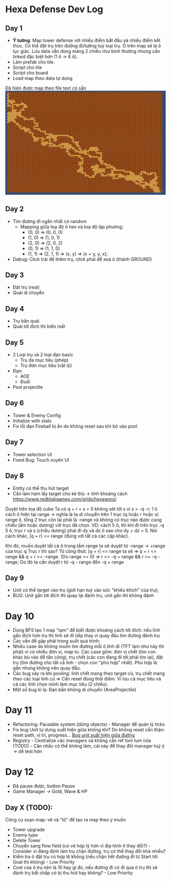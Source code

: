 # Hexa Defense Dev Log

## Day 1

- **Ý tưởng**: Map tower defense với nhiều điểm bắt đầu và nhiều điểm kết thúc. Có thể đặt trụ trên đường đi/tường tuỳ loại trụ. Ô trên map sẽ là ô lục giác. Lưu data vẫn dùng mảng 2 chiều như bình thường nhưng cần linked đặc biệt hơn (1 ô -> 6 ô).
- Làm prefab cho tile.
- Script cho tile
- Script cho board
- Load map theo data tự dựng

Đã hiện được map theo file text có sẵn
![Map Gen tạm](./day1_map_generated.png)

## Day 2 
- Tìm đường đi ngắn nhất có random 
    - Mapping giữa toạ độ ô hex và toạ độ lập phương: 
        - (0, 0) => (0, 0, 0)
        - (1, 0) => (1, 0, 1)
        - (2, 0) => (2, 0, 2)
        - (0, 1) => (1, 1, 0)
        - (1, 1) => (2, 1, 1)
        => (x, y) => (x + y, y, x);
- Debug: Click trái để thêm trụ, click phải để xoá ô (thành GROUND)
## Day 3
- Đặt trụ (real)
- Quái di chuyển
## Day 4
- Trụ bắn quái
- Quái tới đích thì biến mất
## Day 5
- 2 Loại trụ và 2 loại đạn basic
    - Trụ đa mục tiêu (phép)
    - Trụ đơn mục tiêu (vật lý)
- Đạn: 
    - AOE
    - Đuổi
- Pool projectile
## Day 6
- Tower & Enemy Config
- Initialize with stats
- Fix lỗi đạn Fireball bị ẩn do không reset sau khi bỏ vào pool
## Day 7
- Tower selection UI
- Fixed Bug: Touch xuyên UI

## Day 8
- Entity có thể thu hút target
- Cần làm hàm lấy target cho kẻ thù -> tính khoảng cách
https://www.redblobgames.com/grids/hexagons/

Duyệt trên toạ độ cube 
Ta có q + r + s = 0
không xét tới s vì s = -q -r;
1 ô cách ô hiện tại range -> nghĩa là ta di chuyển trên 1 trục (q hoặc r hoặc s) range ô, tổng 2 trục còn lại phải là -range và không có trục nào được cùng chiều (âm hoặc dương) với trục đã chọn.
VD: cách 5 ô, thì khi đi trên trục -q 5 ô, trục r và s (chiều dương) phải đi dy và dz ô sao cho dy + dz = 5. 
Nói cách khác, |q + r| <= range (đúng với tất cả các cặp khác).

Khi đó, muốn duyệt tất cả ô trong tầm range ta sẽ duyệt từ -range -> +range của trục q
Trục r thì sao? 
Từ công thức |q + r| <= range ta sẽ => q + r <= range && q + r >= -range. (Do range >= 0)
=> r <= -q + range && r >= -q - range;
Do đó ta cần duyệt r từ -q - range đến -q + range

## Day 9 
- Unit có thể target vào trụ (giới hạn tuỳ vào sức "khiêu khích" của trụ);
- BUG: Unit gần tới đích thì quay lại đánh trụ, unit gần thì không đánh

# Day 10
- Dùng BFS tạo 1 map "tạm" để biết được khoảng cách tới đích: nếu lính gần đích hơn trụ thì lính sẽ đi tiếp thay vì quay đầu tìm đường đánh trụ
- Các vấn đề gặp phải trong suốt quá trình:
 - Nhiều case do không muốn tìm đường mỗi ô lính đi (TFT làm như này thì phải) vì có nhiều đơn vị, map to. Các case gồm: đơn vị chết (tìm con khác bù vào để tấn công), trụ chết (các con đang đi tới phải tìm lại), đặt trụ (tìm đường cho tất cả lính - chọn con "phù hợp" nhất). Phù hợp là gần nhưng không nên quay đầu.
 - Các bug xảy ra khi pooling: lính chết mang theo target cũ, trụ chết mang theo các loại lính cũ => Cần reset đúng thời điểm. Vì lưu cả mục tiêu và cả các lính chọn mình làm mục tiêu (2 chiều).
 - Một số bug kì lạ: Đạn bắn không di chuyển (AreaProjectile)

# Day 11
- Refactoring: Pausable system (dừng objects) - Manager để quản lý ticks
- Fix bug Unit tự dưng xuất hiện giữa không khí? Do không reset cẩn thận: reset path, vị trí, progress...
[Bug unit xuất hiện giữa đường](./bug_reset_units.mp4)
- Registry - Centralize các managers và không cần ref tùm lum nữa (TODO) - Cân nhắc có thể không làm, cái này để thay đổi manager tuỳ ý -> dễ test hơn

# Day 12
- Đã pause được, button Pause
- Game Manager -> Gold, Wave & HP
## Day X (TODO):
Công cụ soạn map: vẽ và "tô" để tạo ra map theo ý muốn
- Tower upgrade
- Enemy type
- Delete Tower
- Chuyển sang flow field (có vẻ hợp lý hơn vì địa hình ít thay đổi?) - Consider vì đang định làm trụ chặn đường, trụ có thể thay đổi khá nhiều?
- Kiểm tra ô đặt trụ có hợp lệ không (nếu chặn hết đường đi từ Start tới Goal thì không) - Low Priority
- Cost của ô trụ nên là 10 hay gì đó, nếu đường đi có đi qua ô trụ thì sẽ đánh trụ bất chấp có bị thu hút hay không? - Low Priority
